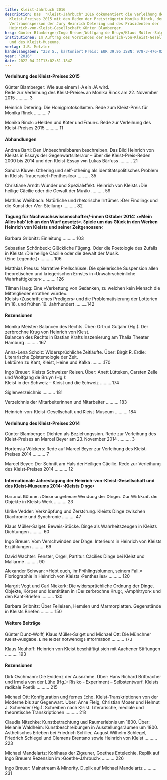 ```yaml
---
title: Kleist-Jahrbuch 2016
description: Das  "Kleist-Jahrbuch" 2016 dokumentiert die Verleihung des
  Kleist-Preises 2015 mit den Reden der Preisträgerin Monika Rinck, der
  Vertrauensperson der Jury Heinrich Detering und des Präsidenten der
  Heinrich-von-Kleist-Gesellschaft Günter Blamberger.
hrsg: Günter Blamberger/Ingo Breuer/Wolfgang de Bruyn/Klaus Müller-Salget (Hrsg.)
institutionen: Im Auftrag des Vorstandes der Heinrich-von-Kleist-Gesellschaft
  und des Kleist-Museums.
verlag: J.B. Metzler
handelsangaben: "238 S., kartoniert Preis: EUR 39,95 ISBN: 978-3-476-02573-9"
year: "2016"
date: 2022-04-21T13:02:51.184Z
---
```

#### Verleihung des Kleist-Preises 2015

Günter Blamberger: Wie aus einem I-A ein JA wird. \
Rede zur Verleihung des Kleist-Preises an Monika Rinck am 22. November 2015 .......... 3

Heinrich Detering: Die Honigprotokollanten. Rede zum Kleist-Preis für Monika Rinck .......... 7

Monika Rinck: »Helden und Köter und Fraun«. Rede zur Verleihung des Kleist-Preises 2015 .......... 11

#### Abhandlungen

Andrea Bartl: Den Unbeschreibbaren beschreiben. Das Bild Heinrich von Kleists in Essays der Gegenwartsliteratur – über die Kleist-Preis-Reden 2000 bis 2014 und den Kleist-Essay von Lukas Bärfuss .......... 21

Sandra Kluwe: Othering und self-othering als identitätspolitisches Problem in Kleists Trauerspiel ›Penthesilea‹ .......... 35

Christiane Arndt: Wunder und Spezialeffekt. Heinrich von Kleists ›Die heilige Cäcilie oder die Gewalt der Musik‹ .......... 59

Mathias Weißbach: Natürliche und rhetorische Irrtümer. ›Der Findling‹ und die Kunst der ›Ver-Stellung‹ .......... 82

#### Tagung für Nachwuchswissenschaftler/-innen Oktober 2014: ›»Mein Alles hab’ ich an den Wurf gesetzt«. Spiele um das Glück in den Werken Heinrich von Kleists und seiner Zeitgenossen‹

Barbara Gribnitz: Einleitung .......... 103

Sebastian Schönbeck: Glückliche Fügung. Oder die Poetologie des Zufalls in Kleists ›Die heilige Cäcilie oder die Gewalt der Musik. \
(Eine Legende.)‹ .......... 106

Matthias Preuss: Narrative Prellschüsse. Die spielerische Suspension allen theoretischen und kriegerischen Ernstes in ›Unwahrscheinliche Wahrhaftigkeiten‹ .......... 126

Tilman Haug: Eine »Verkettung von Gedanken, zu welchen kein Mensch die Mittelglieder errathen würde«. \
Kleists ›Zuschrift eines Predigers‹ und die Problematisierung der Lotterien im 18. und frühen 19. Jahrhundert ..........142

#### Rezensionen

Monika Meister: Balancen des Rechts. Über: Ortrud Gutjahr (Hg.): Der zerbrochne Krug von Heinrich von Kleist. \
Balancen des Rechts in Bastian Krafts Inszenierung am Thalia Theater Hamburg .......... 167

Anna-Lena Scholz: Widersprüchliche Zeitläufte. Über: Birgit R. Erdle: Literarische Epistemologie der Zeit. \
Lektüren zu Kant, Kleist, Heine und Kafka ..........170

Ingo Breuer: Kleists Schweizer Reisen. Über: Anett Lütteken, Carsten Zelle und Wolfgang de Bruyn (Hg.): \
Kleist in der Schweiz – Kleist und die Schweiz ..........174

Siglenverzeichnis .......... 181 

Verzeichnis der Mitarbeiterinnen und Mitarbeiter .......... 183 

Heinrich-von-Kleist-Gesellschaft und Kleist-Museum .......... 184

#### Verleihung des Kleist-Preises 2014 

Günter Blamberger: Dichten als Beziehungssinn. Rede zur Verleihung des Kleist-Preises an Marcel Beyer am 23. November 2014 .......... 3

Hortensia Völckers: Rede auf Marcel Beyer zur Verleihung des Kleist-Preises 2014 .......... 7  

Marcel Beyer: Der Schnitt am Hals der Heiligen Cäcilie. Rede zur Verleihung des Kleist-Preises 2014 .......... 12 

#### Internationale Jahrestagung der Heinrich-von-Kleist-Gesellschaft und des Kleist-Museums 2014: ›Kleists Dinge‹

Hartmut Böhme: ›Diese ungeheure Wendung der Dinge‹. Zur Wirkkraft der Objekte in Kleists Werk .......... 23 

Ulrike Vedder: Verknüpfung und Zerstörung. Kleists Dinge zwischen Diachronie und Synchronie .......... 47 

Klaus Müller-Salget: Beweis-Stücke. Dinge als Wahrheitszeugen in Kleists Dichtungen .......... 60 

Ingo Breuer: Vom Verschwinden der Dinge. Interieurs in Heinrich von Kleists Erzählungen .......... 69 

David Wachter: Fenster, Orgel, Partitur. Cäcilies Dinge bei Kleist und Mallarmé .......... 90 

Alexander Schwan: »Hebt euch, ihr Frühlingsblumen, seinem Fall.« Floriographie in Heinrich von Kleists ›Penthesilea‹ .......... 120 

Margrit Vogt und Carl Niekerk: Die widersprüchliche Ordnung der Dinge. Objekte, Körper und Identitäten in ›Der zerbrochne Krug‹, ›Amphitryon‹ und den Kant-Briefen .......... 130

Barbara Gribnitz: Über Felleisen, Hemden und Marmorplatten. Gegenstände in Kleists Briefen .......... 150 

#### Weitere Beiträge

Günter Dunz-Wolff, Klaus Müller-Salget und Michael Ott: Die Münchner Kleist-Ausgabe. Eine leider notwendige Information .......... 173 

Klaus Neuhoff: Heinrich von Kleist beschäftigt sich mit Aachener Stiftungen .......... 193 

#### Rezensionen

Dirk Oschmann: Die Evidenz der Ausnahme. Über: Hans Richard Brittnacher und Irmela von der Lühe (Hg.): Risiko – Experiment – Selbstentwurf. Kleists radikale Poetik .......... 215 

Michael Ott: Konfiguration und fernes Echo. Kleist-Transkriptionen von der Moderne bis zur Gegenwart. Über: Anne Fleig, Christian Moser und Helmut J. Schneider (Hg.): Schreiben nach Kleist. Literarische, mediale und theoretische Transkriptionen .......... 218 

Claudia Nitschke: Kunstbetrachtung und Raumerlebnis um 1800. Über: Melanie Waldheim: Kunstbeschreibungen in Ausstellungsräumen um 1800. Ästhetisches Erleben bei Friedrich Schiller, August Wilhelm Schlegel, Friedrich Schlegel und Clemens Brentano sowie Heinrich von Kleist .......... 223 

Michael Mandelartz: Kohlhaas der Zigeuner, Goethes Entelechie. Replik auf Ingo Breuers Rezension im ›Goethe-Jahrbuch‹ .......... 226 

Ingo Breuer: Mainstream & Minority. Duplik auf Michael Mandelartz .......... 231